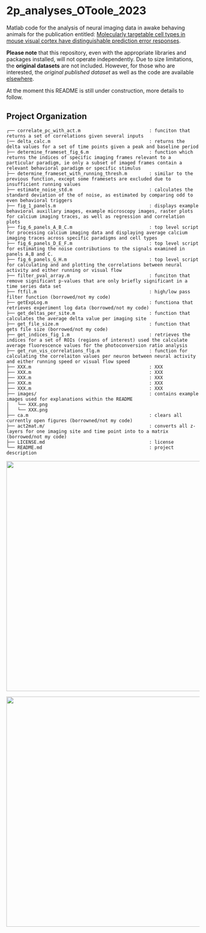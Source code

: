 # 2p_analyses_OToole_2023

Matlab code for the analysis of neural imaging data in awake behaving animals for the publication entitled: [Molecularly targetable cell types in mouse visual cortex have distinguishable prediction error responses](https://www.cell.com/neuron/pdf/S0896-6273(23)00626-8.pdf).

**Please note** that this repository, even with the appropriate libraries and packages installed, will not operate independently. Due to size limitations, the **original datasets** are not included. However, for those who are interested, the *original published dataset* as well as the code are available [elsewhere](https://doi.org/10.5281/zenodo.8229544).

At the moment this README is still under construction, more details to follow.


## Project Organization
```
┌── correlate_pc_with_act.m                         : funciton that returns a set of correlations given several inputs
|── delta_calc.m                                    : returns the delta values for a set of time points given a peak and baseline period
├── determine_frameset_fig_6.m                      : function which returns the indices of specific imaging frames relevant to a particular paradigm, ie only a subset of imaged frames contain a relevant behavioral paradigm or specific stimulus
├── determine_frameset_with_running_thresh.m        : similar to the previous function, except some framesets are excluded due to insufficient running values
├── estimate_noise_std.m                            : calculates the standard deviation of the of noise, as estimated by comparing odd to even behavioral triggers
├── fig_1_panels.m                                  : displays example behavioral auxillary images, example microscopy images, raster plots for calcium imaging traces, as well as regression and correlation plots
├── fig_6_panels_A_B_C.m                            : top level script for processing calcium imaging data and displaying average calcium imaging traces across specific paradigms and cell types
├── fig_6_panels_D_E_F.m                            : top level script for estimating the noise contributions to the signals examined in panels A,B and C.
├── fig_6_panels_G_H.m                              : top level script for calculating and and plotting the correlations between neural activity and either running or visual flow
├── filter_pval_array.m                             : funciton that remove significant p-values that are only briefly significant in a time series data set
├── ftfil.m                                         : high/low pass filter function (borrowed/not my code)
├── getExpLog.m                                     : functiona that retrieves experiment log data (borrowed/not my code)
├── get_deltas_per_site.m                           : function that calculates the average delta value per imaging site
├── get_file_size.m                                 : function that gets file size (borrowed/not my code)
├── get_indices_fig_1.m                             : retrieves the indices for a set of ROIs (regions of interest) used the calculate average fluorescence values for the photoconversion ratio analysis
├── get_run_vis_correlations_flg.m                  : function for calculating the correlaiton values per neuron between neural activity and either running speed or visual flow speed
├── XXX.m                                           : XXX
├── XXX.m                                           : XXX
├── XXX.m                                           : XXX
├── XXX.m                                           : XXX
├── XXX.m                                           : XXX
├── images/                                         : contains example images used for explanations within the README
│   └── XXX.png
│   └── XXX.png
├── ca.m                                            : clears all currently open figures (borrowned/not my code)
├── act2mat.m/                                      : converts all z-layers for one imaging site and time point into to a matrix (borrowed/not my code)
├── LICENSE.md                                      : license
└── README.md                                       : project description

```

<p align="center">
            <img src="https://github.com/sean-otoole/2p_neural_activity_otoole_2023/blob/main/images/figure_1.png" width = "600" align = "middle">
</p>

<p align="center">
            <img src="https://github.com/sean-otoole/2p_neural_activity_otoole_2023/blob/main/images/figure_6.png" width = "600" align = "middle">
</p>

